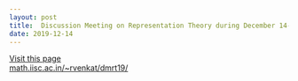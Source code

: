 ```yaml
---
layout: post
title:  Discussion Meeting on Representation Theory during December 14-16, 2019.
date: 2019-12-14
---
```


[Visit this page <br>
math.iisc.ac.in/~rvenkat/dmrt19/](https://math.iisc.ac.in/~rvenkat/dmrt19/)
